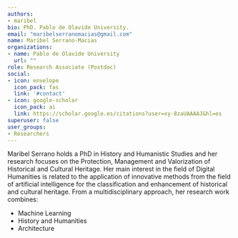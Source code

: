 ```yaml
---
authors:
- maribel
bio: PhD. Pablo de Olavide University.
email: "maribelserranomacias@gmail.com"
name: Maribel Serrano-Macias
organizations:
- name: Pablo de Olavide University
  url: ""
role: Research Associate (Postdoc)
social:
- icon: envelope
  icon_pack: fas
  link: '#contact'
- icon: google-scholar
  icon_pack: ai
  link: https://scholar.google.es/citations?user=xy-8zaUAAAAJ&hl=es
superuser: false
user_groups:
- Researchers
---
```


Maribel Serrano holds a PhD in History and Humanistic Studies and her research focuses on the Protection, Management and Valorization of Historical and Cultural Heritage. Her main interest in the field of Digital Humanities is related to the application of innovative methods from the field of artificial intelligence for the classification and enhancement of historical and cultural heritage. From a multidisciplinary approach, her research work combines:

+ Machine Learning
+ History and Humanities
+ Architecture
